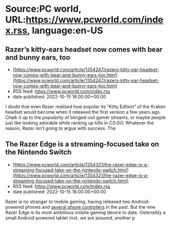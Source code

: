 # Source:PC world, URL:https://www.pcworld.com/index.rss, language:en-US

## Razer’s kitty-ears headset now comes with bear and bunny ears, too
 - [https://www.pcworld.com/article/1354247/razers-kitty-ear-headset-now-comes-with-bear-and-bunny-ears-too.html](https://www.pcworld.com/article/1354247/razers-kitty-ear-headset-now-comes-with-bear-and-bunny-ears-too.html)
 - RSS feed: https://www.pcworld.com/index.rss
 - date published: 2022-10-15 18:00:00+00:00

<div id="link_wrapped_content">
<section class="wp-block-bigbite-multi-title"><div class="container"></div></section><p>I doubt that even Razer realized how popular its &ldquo;Kitty Edition&rdquo; of the Kraken headset would become when it released the first version a few years ago. Chalk it up to the popularity of blinged-out gamer streams, or maybe people just like looking adorable while racking up kills in<em> CS:GO.</em> Whatever the reason, Razer isn&rsquo;t going to argue with success. The

## The Razer Edge is a streaming-focused take on the Nintendo Switch
 - [https://www.pcworld.com/article/1354321/the-razer-edge-is-a-streaming-focused-take-on-the-nintendo-switch.html](https://www.pcworld.com/article/1354321/the-razer-edge-is-a-streaming-focused-take-on-the-nintendo-switch.html)
 - RSS feed: https://www.pcworld.com/index.rss
 - date published: 2022-10-15 18:00:00+00:00

<div id="link_wrapped_content">
<section class="wp-block-bigbite-multi-title"><div class="container"></div></section><p>Razer is no stranger to mobile gaming, having released two Android-powered phones and <a href="https://www.pcworld.com/article/540331/540331.html" rel="noreferrer noopener" target="_blank">several phone controllers</a> in the past. But the new Razer Edge is its most ambitious mobile gaming device to date. Ostensibly a small Android-powered tablet (not, we are assured, another p

